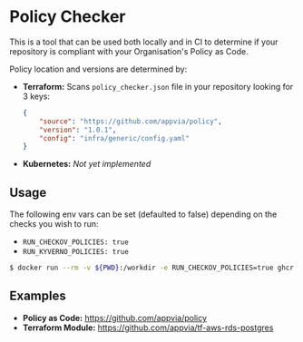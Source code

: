 # Policy Checker

This is a tool that can be used both locally and in CI to determine if your repository is compliant with your Organisation's Policy as Code.

Policy location and versions are determined by:
- **Terraform:** Scans `policy_checker.json` file in your repository looking for 3 keys:
    ```json
    {
        "source": "https://github.com/appvia/policy",
        "version": "1.0.1",
        "config": "infra/generic/config.yaml"
    }
    ```
- **Kubernetes:** *Not yet implemented*

## Usage

The following env vars can be set (defaulted to false) depending on the checks you wish to run:
- `RUN_CHECKOV_POLICIES: true`
- `RUN_KYVERNO_POLICIES: true`

```bash
$ docker run --rm -v ${PWD}:/workdir -e RUN_CHECKOV_POLICIES=true ghcr.io/appvia/policy-checker
```

## Examples

- **Policy as Code:** https://github.com/appvia/policy
- **Terraform Module:** https://github.com/appvia/tf-aws-rds-postgres
